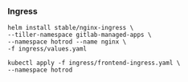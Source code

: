### Ingress

    helm install stable/nginx-ingress \
    --tiller-namespace gitlab-managed-apps \
    --namespace hotrod --name nginx \
    -f ingress/values.yaml

    kubectl apply -f ingress/frontend-ingress.yaml \
    --namespace hotrod
